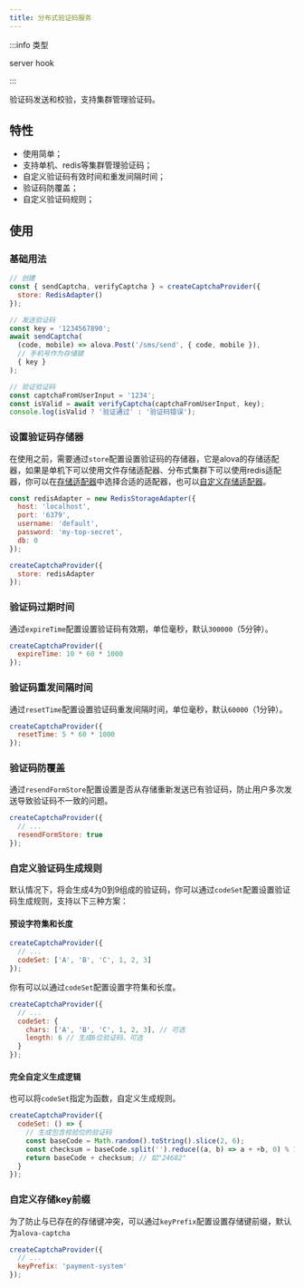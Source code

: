```yaml
---
title: 分布式验证码服务
---
```


:::info 类型

server hook

:::

验证码发送和校验，支持集群管理验证码。

## 特性

- 使用简单；
- 支持单机、redis等集群管理验证码；
- 自定义验证码有效时间和重发间隔时间；
- 验证码防覆盖；
- 自定义验证码规则；

## 使用

### 基础用法

```javascript
// 创建
const { sendCaptcha, verifyCaptcha } = createCaptchaProvider({
  store: RedisAdapter()
});

// 发送验证码
const key = '1234567890';
await sendCaptcha(
  (code, mobile) => alova.Post('/sms/send', { code, mobile }),
  // 手机号作为存储键
  { key }
);

// 验证验证码
const captchaFromUserInput = '1234';
const isValid = await verifyCaptcha(captchaFromUserInput, key);
console.log(isValid ? '验证通过' : '验证码错误');
```

### 设置验证码存储器

在使用之前，需要通过`store`配置设置验证码的存储器，它是alova的存储适配器，如果是单机下可以使用文件存储适配器、分布式集群下可以使用redis适配器，你可以在[存储适配器](/resource/storage-adapter)中选择合适的适配器，也可以[自定义存储适配器](/tutorial/advanced/custom/storage-adapter)。

```javascript
const redisAdapter = new RedisStorageAdapter({
  host: 'localhost',
  port: '6379',
  username: 'default',
  password: 'my-top-secret',
  db: 0
});

createCaptchaProvider({
  store: redisAdapter
});
```

### 验证码过期时间

通过`expireTime`配置设置验证码有效期，单位毫秒，默认`300000`（5分钟）。

```javascript
createCaptchaProvider({
  expireTime: 10 * 60 * 1000
});
```

### 验证码重发间隔时间

通过`resetTime`配置设置验证码重发间隔时间，单位毫秒，默认`60000`（1分钟）。

```javascript
createCaptchaProvider({
  resetTime: 5 * 60 * 1000
});
```

### 验证码防覆盖

通过`resendFormStore`配置设置是否从存储重新发送已有验证码，防止用户多次发送导致验证码不一致的问题。

```javascript
createCaptchaProvider({
  // ...
  resendFormStore: true
});
```

### 自定义验证码生成规则

默认情况下，将会生成4为0到9组成的验证码，你可以通过`codeSet`配置设置验证码生成规则，支持以下三种方案：

#### 预设字符集和长度

```javascript
createCaptchaProvider({
  // ...
  codeSet: ['A', 'B', 'C', 1, 2, 3]
});
```

你有可以以通过`codeSet`配置设置字符集和长度。

```javascript
createCaptchaProvider({
  // ...
  codeSet: {
    chars: ['A', 'B', 'C', 1, 2, 3], // 可选
    length: 6 // 生成6位验证码，可选
  }
});
```

#### 完全自定义生成逻辑

也可以将`codeSet`指定为函数，自定义生成规则。

```javascript
createCaptchaProvider({
  codeSet: () => {
    // 生成包含校验位的验证码
    const baseCode = Math.random().toString().slice(2, 6);
    const checksum = baseCode.split('').reduce((a, b) => a + +b, 0) % 10;
    return baseCode + checksum; // 如"24682"
  }
});
```

### 自定义存储key前缀

为了防止与已存在的存储键冲突，可以通过`keyPrefix`配置设置存储键前缀，默认为`alova-captcha`

```javascript
createCaptchaProvider({
  // ...
  keyPrefix: 'payment-system'
});
```
